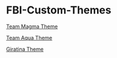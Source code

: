 # FBI-Custom-Themes

[Team Magma Theme](https://github.com/GrewdonGaming21/FBI-Custom-Themes/tree/Team-Magma)

[Team Aqua Theme](https://github.com/GrewdonGaming21/FBI-Custom-Themes/tree/Team-Aqua)

[Giratina Theme](https://github.com/GrewdonGaming21/FBI-Custom-Themes/tree/Giratina)
